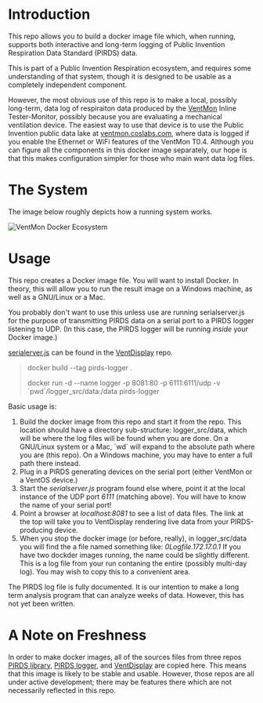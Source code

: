 # Introduction

This repo allows you to build a docker image file which, when running, supports both interactive and long-term logging of Public Invention Respiration Data Standard (PIRDS) data.

This is part of a Public Invention Respiration ecosystem, and requires some understanding of that system, though it is designed to be usable as a completely
independent component.

However, the most obvious use of this repo is to make a local, possibly long-term, data log of respiraiton data produced by the [VentMon](https://github.com/PubInv/ventmon-ventilator-inline-test-monitor) Inline Tester-Monitor, possibly because you are evaluating a mechanical ventilation device.
The easiest way to use that device is to use the Public Invention public data lake at [ventmon.coslabs.com](http://ventmon.coslabs.com/), where data is
logged if you enable the Ethernet or WiFi features of the VentMon T0.4.  Although you can figure all the components in this docker image separately, our
hope is that this makes configuration simpler for those who main want data log files.

# The System

The image below roughly depicts how a running system works.

![VentMon Docker Ecosystem](https://user-images.githubusercontent.com/5296671/111052632-25087d80-8422-11eb-8d85-7e72af57ff4f.png)

# Usage

This repo creates a Docker image file. You will want to install Docker. In theory, this will allow you to run the result image on a Windows machine,
as well as a GNU/Linux or a Mac.

You probably don't want to use this unless use are running serialserver.js for the purpose of transmitting PIRDS data on a serial port to a PIRDS logger listening
to UDP. (In this case, the PIRDS logger will be running *inside* your Docker image.)

[serialerver.js](https://github.com/PubInv/vent-display/blob/master/serialserver.js)
can be found in the [VentDisplay](https://github.com/PubInv/vent-display) repo.

>  docker build --tag pirds-logger .
>
>  docker run -d --name logger -p 8081:80 -p 6111:6111/udp  -v \`pwd\`/logger_src/data:/data   pirds-logger
>

Basic usage is:
1. Build the docker image from this repo and start it from the repo. This location should have a directory sub-structure: logger_src/data, which will be where the log files will be found when you are done. On a GNU/Linux system or a Mac, \`wd\` will expand to the absolute path where you are (this repo). On a Windows machine, you may have to enter a full path there instead.
2. Plug in a PIRDS generating devices on the serial port (either VentMon or a VentOS device.)
3. Start the *serialserver.js* program found else where, point it at the local instance of the UDP port *6111* (matching above). You will have to know the name of your serial port!
4. Point a browser at *localhost:8081* to see a list of data files. The link at the top will take you to VentDisplay rendering live data from your PIRDS-producing device.
5. When you stop the docker image (or before, really), in logger_src/data you will find the a file named something like: *0Logfile.172.17.0.1*  If you have two dockder images running, the name could be slightly different. This is a log file from your run contaning the entire (possibly multi-day log). You may wish to copy this to a convenient area.

The PIRDS log file is fully documented. It is our intention to make a long term analysis program that can analyze weeks of data. However, this has not yet been written.


# A Note on Freshness

In order to make docker images, all of the sources files from three repos [PIRDS library](https://github.com/PubInv/PIRDS-respiration-data-standard),
[PIRDS logger](https://github.com/PubInv/PIRDS-logger), and [VentDisplay](https://github.com/PubInv/vent-display) are copied here. This means that
this image is likely to be stable and usable. However, those repos are all under active development; there may be features there which are not
necessarily reflected in this repo.
